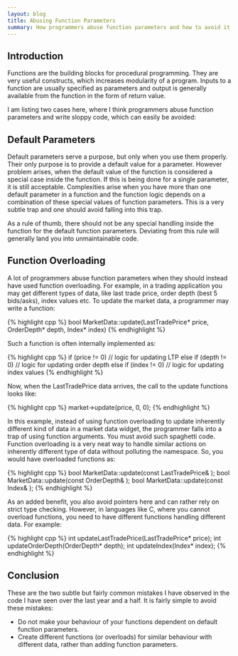 ```yaml
---
layout: blog
title: Abusing Function Parameters
summary: How programmers abuse function parameters and how to avoid it
---
```


## Introduction

Functions are the building blocks for procedural programming. They are very useful constructs, which increases modularity of a program. Inputs to a function are usually specified as parameters and output is generally available from the function in the form of return value.

I am listing two cases here, where I think programmers abuse function parameters and write sloppy code, which can easily be avoided:

## Default Parameters

Default parameters serve a purpose, but only when you use them properly. Their only purpose is to provide a default value for a parameter. However problem arises, when the default value of the function is considered a special case inside the function. If this is being done for a single parameter, it is still acceptable. Complexities arise when you have more than one default parameter in a function and the function logic depends on a combination of these special values of function parameters. This is a very subtle trap and one should avoid falling into this trap.

As a rule of thumb, there should not be any special handling inside the function for the default function parameters. Deviating from this rule will generally land you into unmaintainable code.


## Function Overloading

A lot of programmers abuse function parameters when they should instead have used function overloading. For example, in a trading application you may get different types of data, like last trade price, order depth (best 5 bids/asks), index values etc. To update the market data, a programmer may write a function:

{% highlight cpp %}
bool MarketData::update(LastTradePrice* price,
                        OrderDepth* depth,
                        Index* index)
{% endhighlight %}

Such a function is often internally implemented as:

{% highlight cpp %}
if (price != 0)
    // logic for updating LTP
else if (depth != 0)
    // logic for updating order depth
else if (index != 0)
    // logic for updating index values
{% endhighlight %}

Now, when the LastTradePrice data arrives, the call to the update functions looks like:

{% highlight cpp %}
market->update(price, 0, 0);
{% endhighlight %}

In this example, instead of using function overloading to update inherently different kind of data in a market data widget, the programmer falls into a trap of using function arguments. You must avoid such spaghetti code. Function overloading is a very neat way to handle similar actions on inherently different type of data without polluting the namespace. So, you would have overloaded functions as:

{% highlight cpp %}
bool MarketData::update(const LastTradePrice& );
bool MarketData::update(const OrderDepth& );
bool MarketData::update(const Index& );
{% endhighlight %}

As an added benefit, you also avoid pointers here and can rather rely on strict type checking. However, in languages like C, where you cannot overload functions, you need to have different functions handling different data. For example:

{% highlight cpp %}
int updateLastTradePrice(LastTradePrice* price);
int updateOrderDepth(OrderDepth* depth);
int updateIndex(Index* index);
{% endhighlight %}

## Conclusion

These are the two subtle but fairly common mistakes I have observed in the code I have seen over the last year and a half. It is fairly simple to avoid these mistakes:

- Do not make your behaviour of your functions dependent on default function parameters.
- Create different functions (or overloads) for similar behaviour with different data, rather than adding function parameters.
